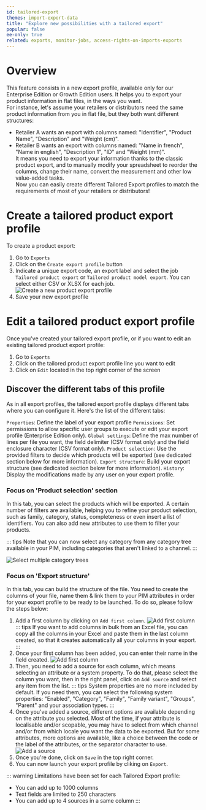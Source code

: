 ```yaml
---
id: tailored-export
themes: import-export-data
title: "Explore new possibilities with a tailored export"
popular: false
ee-only: true
related: exports, monitor-jobs, access-rights-on-imports-exports
---
```


# Overview

This feature consists in a new export profile, available only for our Enterprise Edition or Growth Edition users.
It helps you to export your product information in flat files, in the ways you want.  
For instance, let's assume your retailers or distributors need the same product information from you in flat file, but they both want different structures:  
* Retailer A wants an export with columns named: "Identifier", "Product Name", "Description" and "Weight (cm)".
* Retailer B wants an export with columns named: "Name in french", "Name in english", "Description 1", "ID" and "Weight (mm)".  
It means you need to export your information thanks to the classic product export, and to manually modify your spreadsheet to reorder the columns, change their name, convert the measurement and other low value-added tasks.  
Now you can easily create different Tailored Export profiles to match the requirements of most of your retailers or distributors!

# Create a tailored product export profile

To create a product export:
1. Go to `Exports`
1. Click on the `Create export profile` button
1. Indicate a unique export code, an export label and select the job `Tailored product export` or `Tailored product model export`. You can select either CSV or XLSX for each job.
![Create a new product export profile](../img/TailoredExport_Create-export-profile.png)
1. Save your new export profile

# Edit a tailored product export profile

Once you've created your tailored export profile, or if you want to edit an existing tailored product export profile:
1. Go to `Exports`
1. Click on the tailored product export profile line you want to edit
1. Click on `Edit` located in the top right corner of the screen  

## Discover the different tabs of this profile

As in all export profiles, the tailored export profile displays different tabs where you can configure it. Here's the list of the different tabs:

`Properties`: Define the label of your export profile
`Permissions`: Set permissions to allow specific user groups to execute or edit your export profile (Enterprise Edition only).
`Global settings`: Define the max number of lines per file you want, the field delimiter (CSV format only) and the field enclosure character (CSV format only).
`Product selection`: Use the provided filters to decide which products will be exported (see dedicated section below for more information).
`Export structure`: Build your export structure (see dedicated section below for more information).
`History`: Display the modifications made by any user on your export profile.


### Focus on 'Product selection' section

In this tab, you can select the products which will be exported.
A certain number of filters are available, helping you to refine your product selection, such as family, category, status, completeness or even insert a list of identifiers. You can also add new attributes to use them to filter your products.

::: tips
Note that you can now select any category from any category tree available in your PIM, including categories that aren't linked to a channel.
:::

![Select multiple category trees](../img/TailoredExport_Select-categories.png)

### Focus on 'Export structure'

In this tab, you can build the structure of the file.
You need to create the columns of your file, name them & link them to your PIM attributes in order for your export profile to be ready to be launched.
To do so, please follow the steps below:
1.  Add a first column by clicking on `Add first column`.
![Add first column](../img/TailoredExport_Add-first-column.png)  
::: tips
If you want to add columns in bulk from an Excel file, you can copy all the columns in your Excel and paste them in the last column created, so that it creates automatically all your columns in your export.
:::
1.  Once your first column has been added, you can enter their name in the field created.
![Add first column](../img/TailoredExport_Column-headers.png)
1.  Then, you need to add a source for each column, which means selecting an attribute or a system property. To do that, please select the column you want, then in the right panel, click on `Add source` and select any item from the list.
::: tips
System properties are no more included by default. If you need them, you can select the following system properties: "Enabled", "Category", "Family", "Family variant", "Groups", "Parent" and your association types.
:::
1. Once you've added a source, different options are available depending on the attribute you selected. Most of the time, if  your attribute is localisable and/or scopable, you may have to select from which channel and/or from which locale you want the data to be exported. But for some attributes, more options are available, like a choice between the code or the label of the attributes, or the separator character to use.
![Add a source](../img/TailoredExport_Add-source.gif)
1.  Once you're done, click on `Save` in the top right corner.
1.  You can now launch your export profile by cliking on `Export`.

::: warning
Limitations have been set for each Tailored Export profile:
* You can add up to 1000 columns
* Text fields are limited to 250 characters
* You can add up to 4 sources in a same column
:::
